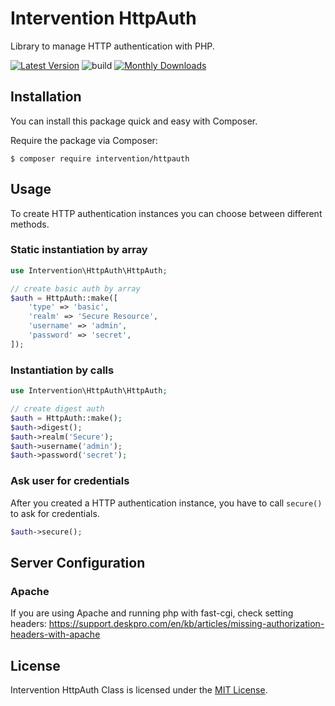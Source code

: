 # Intervention HttpAuth

Library to manage HTTP authentication with PHP.

[![Latest Version](https://img.shields.io/packagist/v/intervention/httpauth.svg)](https://packagist.org/packages/intervention/httpauth)
![build](https://github.com/Intervention/httpauth/workflows/build/badge.svg)
[![Monthly Downloads](https://img.shields.io/packagist/dm/intervention/httpauth.svg)](https://packagist.org/packages/intervention/httpauth/stats)

## Installation

You can install this package quick and easy with Composer.

Require the package via Composer:

    $ composer require intervention/httpauth

## Usage

To create HTTP authentication instances you can choose between different methods.

### Static instantiation by array

```php
use Intervention\HttpAuth\HttpAuth;

// create basic auth by array
$auth = HttpAuth::make([
    'type' => 'basic',
    'realm' => 'Secure Resource',
    'username' => 'admin',
    'password' => 'secret',
]);
```

### Instantiation by calls

```php
use Intervention\HttpAuth\HttpAuth;

// create digest auth
$auth = HttpAuth::make();
$auth->digest();
$auth->realm('Secure');
$auth->username('admin');
$auth->password('secret');
```

### Ask user for credentials

After you created a HTTP authentication instance, you have to call `secure()` to ask for credentials.

```php
$auth->secure();
```

## Server Configuration

### Apache

If you are using Apache and running php with fast-cgi, check setting headers:
https://support.deskpro.com/en/kb/articles/missing-authorization-headers-with-apache

## License

Intervention HttpAuth Class is licensed under the [MIT License](http://opensource.org/licenses/MIT).
